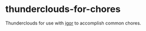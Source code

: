 # thunderclouds-for-chores

Thunderclouds for use with [igor](https://github.com/rustigaan/igor) to accomplish common chores.

